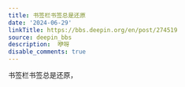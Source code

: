 ```yaml
---
title: 书签栏书签总是还原
date: '2024-06-29'
linkTitle: https://bbs.deepin.org/en/post/274519
source: deepin_bbs
description:  咿呀 
disable_comments: true
---
```

书签栏书签总是还原，
